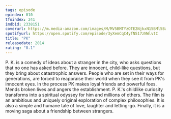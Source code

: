 ```yaml
---
tags: episode
epindex: 010
tfoindex: 241
imdbid: 2338151
coverurl: https://m.media-amazon.com/images/M/MV5BMTYzOTE2NjkxN15BMl5BanBnXkFtZTgwMDgzMTg0MzE@._V1_SY300_CR1,0,202,300_.jpg
spotifyurl: https://open.spotify.com/episode/3yXemCqC4yfNS17zNWlvtC
title: "PK"
releasedate: 2014
rating: "8.1"
---
```


P. K. is a comedy of ideas about a stranger in the city, who asks questions that no one has asked before. They are innocent, child-like questions, but they bring about catastrophic answers. People who are set in their ways for generations, are forced to reappraise their world when they see it from PK's innocent eyes. In the process PK makes loyal friends and powerful foes. Mends broken lives and angers the establishment. P. K.'s childlike curiosity transforms into a spiritual odyssey for him and millions of others. The film is an ambitious and uniquely original exploration of complex philosophies. It is also a simple and humane tale of love, laughter and letting-go. Finally, it is a moving saga about a friendship between strangers.